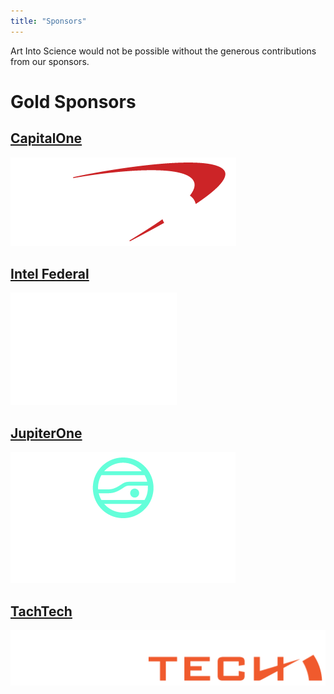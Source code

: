 ```yaml
---
title: "Sponsors"
---
```


Art Into Science would not be possible without the generous contributions from our sponsors.

# Gold Sponsors

## [CapitalOne](https://capitalone.com)

[![CapitalOne Logo](/img/CapitalOne_Gold.png)](https://capitalone.com)

## [Intel Federal](https://www.intel.com/content/www/us/en/government/public-sector-solutions-overview.html)

[![Intel Logo](/img/IntelFederal_Gold.png)](https://www.intel.com/content/www/us/en/government/public-sector-solutions-overview.html)

## [JupiterOne]((https://www.jupiterone.com/learn-more))

[![JupiterOne Logo](/img/JupiterOne_Gold.png)](https://www.jupiterone.com/learn-more)

## [TachTech](https://tachtech.net/)

[![TachTech Logo](/img/TachTech_Gold.png)](https://tachtech.net/)
